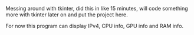 Messing around with tkinter, did this in like 15 minutes, will code something more with tkinter later on and put the project here.

For now this program can display IPv4, CPU info, GPU info and RAM info. 
